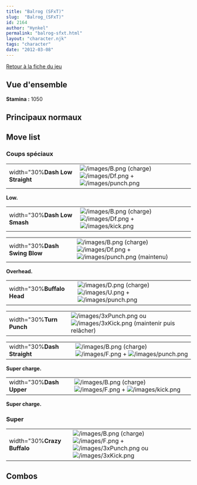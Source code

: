 ```yaml
---
title: "Balrog (SFxT)"
slug:  "Balrog_(SFxT)"
id: 2164
author: "Hynkel"
permalink: "balrog-sfxt.html"
layout: "character.njk"
tags: "character"
date: "2012-03-08"
---
```


[Retour à la fiche du jeu](Street_Fighter_x_Tekken)

## Vue d'ensemble

**Stamina :** 1050

## Principaux normaux

## Move list

### Coups spéciaux

|                                 |                                                                                                                               |
|---------------------------------|-------------------------------------------------------------------------------------------------------------------------------|
| width="30%**Dash Low Straight** | ![](/images/B.png "/images/B.png") (charge) ![](/images/Df.png "/images/Df.png") + ![](/images/punch.png "/images/punch.png") |

**Low.**

|                              |                                                                                                                             |
|------------------------------|-----------------------------------------------------------------------------------------------------------------------------|
| width="30%**Dash Low Smash** | ![](/images/B.png "/images/B.png") (charge) ![](/images/Df.png "/images/Df.png") + ![](/images/kick.png "/images/kick.png") |

|                               |                                                                                                                                          |
|-------------------------------|------------------------------------------------------------------------------------------------------------------------------------------|
| width="30%**Dash Swing Blow** | ![](/images/B.png "/images/B.png") (charge) ![](/images/Df.png "/images/Df.png") + ![](/images/punch.png "/images/punch.png") (maintenu) |

**Overhead.**

|                            |                                                                                                                             |
|----------------------------|-----------------------------------------------------------------------------------------------------------------------------|
| width="30%**Buffalo Head** | ![](/images/D.png "/images/D.png") (charge) ![](/images/U.png "/images/U.png") + ![](/images/punch.png "/images/punch.png") |

|                          |                                                                                                                          |
|--------------------------|--------------------------------------------------------------------------------------------------------------------------|
| width="30%**Turn Punch** | ![](/images/3xPunch.png "/images/3xPunch.png") ou ![](/images/3xKick.png "/images/3xKick.png") (maintenir puis relâcher) |

|                             |                                                                                                                             |
|-----------------------------|-----------------------------------------------------------------------------------------------------------------------------|
| width="30%**Dash Straight** | ![](/images/B.png "/images/B.png") (charge) ![](/images/F.png "/images/F.png") + ![](/images/punch.png "/images/punch.png") |

**Super charge.**

|                          |                                                                                                                           |
|--------------------------|---------------------------------------------------------------------------------------------------------------------------|
| width="30%**Dash Upper** | ![](/images/B.png "/images/B.png") (charge) ![](/images/F.png "/images/F.png") + ![](/images/kick.png "/images/kick.png") |

**Super charge.**

### Super

|                             |                                                                                                                                                                                 |
|-----------------------------|---------------------------------------------------------------------------------------------------------------------------------------------------------------------------------|
| width="30%**Crazy Buffalo** | ![](/images/B.png "/images/B.png") (charge) ![](/images/F.png "/images/F.png") + ![](/images/3xPunch.png "/images/3xPunch.png") ou ![](/images/3xKick.png "/images/3xKick.png") |

## Combos
